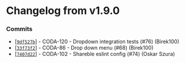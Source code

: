# Changelog from v1.9.0
### Commits
* [[`9df527b`](http://github.com/coda-it/graphen/commit/9df527be5ada5e8367f05bf21936366d90b3f062)] - CODA-120 - Dropdown integration tests (#76) (Birek100)
* [[`33f73f2`](http://github.com/coda-it/graphen/commit/33f73f2fe2e317d0064dfcf6a4244df66367ef0b)] - CODA-86 - Drop down menu (#68) (Birek100)
* [[`7407d22`](http://github.com/coda-it/graphen/commit/7407d22c5d32bcc06d59665152a51d264a046eed)] - CODA-102 - Shareble eslint config (#74) (Oskar Szura)